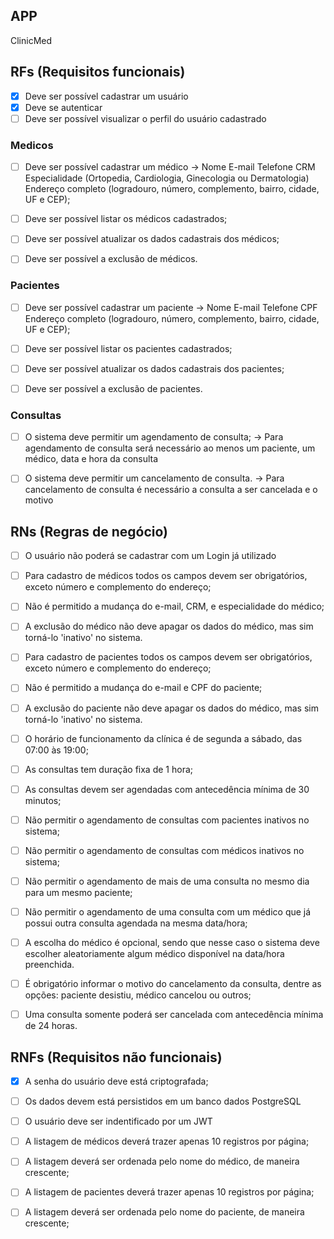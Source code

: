 ## APP 

ClinicMed 


## RFs (Requisitos funcionais) 

- [x] Deve ser possível cadastrar um usuário
- [x] Deve se autenticar
- [ ] Deve ser possível visualizar o perfil do usuário cadastrado

### Medicos
- [ ] Deve ser possível cadastrar um médico
  ->      Nome
          E-mail
          Telefone
          CRM
          Especialidade (Ortopedia, Cardiologia, Ginecologia ou Dermatologia)
          Endereço completo (logradouro, número, complemento, bairro, cidade, UF e CEP);

- [ ] Deve ser possível listar os médicos cadastrados;
- [ ] Deve ser possível atualizar os dados cadastrais dos médicos;
- [ ] Deve ser possível a exclusão de médicos.

### Pacientes
- [ ] Deve ser possível cadastrar um paciente
    ->    Nome
          E-mail
          Telefone
          CPF
          Endereço completo (logradouro, número, complemento, bairro, cidade, UF e CEP);

- [ ] Deve ser possível listar os pacientes cadastrados;
- [ ] Deve ser possível atualizar os dados cadastrais dos pacientes;
- [ ] Deve ser possível a exclusão de pacientes.

### Consultas
- [ ] O sistema deve permitir um agendamento de consulta;
    ->  Para agendamento de consulta será necessário ao menos um paciente, um médico, data e hora da consulta

- [ ] O sistema deve permitir um cancelamento de consulta.
    ->  Para cancelamento de consulta é necessário a consulta a ser cancelada e o motivo 




## RNs (Regras de negócio) 

- [ ] O usuário não poderá se cadastrar com um Login já utilizado


- [ ] Para cadastro de médicos todos os campos devem ser obrigatórios, exceto número e complemento do endereço;
- [ ] Não é permitido a mudança do e-mail, CRM, e especialidade do médico;
- [ ] A exclusão do médico não deve apagar os dados do médico, mas sim torná-lo 'inativo' no sistema. 


- [ ] Para cadastro de pacientes todos os campos devem ser obrigatórios, exceto número e complemento do endereço;
- [ ] Não é permitido a mudança do e-mail e CPF do paciente;
- [ ] A exclusão do paciente não deve apagar os dados do médico, mas sim torná-lo 'inativo' no sistema. 

- [ ] O horário de funcionamento da clínica é de segunda a sábado, das 07:00 às 19:00;
- [ ] As consultas tem duração fixa de 1 hora;
- [ ] As consultas devem ser agendadas com antecedência mínima de 30 minutos;
- [ ] Não permitir o agendamento de consultas com pacientes inativos no sistema;
- [ ] Não permitir o agendamento de consultas com médicos inativos no sistema;
- [ ] Não permitir o agendamento de mais de uma consulta no mesmo dia para um mesmo paciente;
- [ ] Não permitir o agendamento de uma consulta com um médico que já possui outra consulta agendada na mesma data/hora;
- [ ] A escolha do médico é opcional, sendo que nesse caso o sistema deve escolher aleatoriamente algum médico disponível na data/hora preenchida.

- [ ] É obrigatório informar o motivo do cancelamento da consulta, dentre as opções: paciente desistiu, médico cancelou ou outros;
- [ ] Uma consulta somente poderá ser cancelada com antecedência mínima de 24 horas.




## RNFs (Requisitos não funcionais)
- [x] A senha do usuário deve está criptografada;
- [ ] Os dados devem está persistidos em um banco dados PostgreSQL
- [ ] O usuário deve ser indentificado por um JWT

- [ ] A listagem de médicos deverá trazer apenas 10 registros por página;
- [ ] A listagem deverá ser ordenada pelo nome do médico, de maneira crescente;


- [ ] A listagem de pacientes deverá trazer apenas 10 registros por página;
- [ ] A listagem deverá ser ordenada pelo nome do paciente, de maneira crescente;